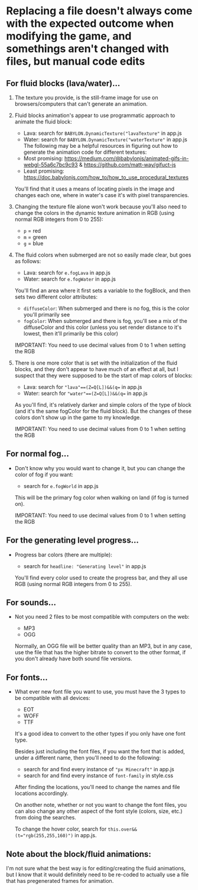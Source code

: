# Replacing a file doesn't always come with the expected outcome when modifying the game, and somethings aren't changed with files, but manual code edits



## For fluid blocks (lava/water)...

1. The texture you provide, is the still-frame image for use on browsers/computers that can't generate an animation.
2. Fluid blocks animation's appear to use programmatic approach to animate the fluid block:
    * Lava: search for `BABYLON.DynamicTexture("lavaTexture"` in app.js
    * Water: search for `BABYLON.DynamicTexture("waterTexture"` in app.js
   The following may be a helpful resources in figuring out how to generate the animation code for different textures:
    * Most promising: https://medium.com/@babylonjs/animated-gifs-in-webgl-55a6c7bc9c93 & https://github.com/matt-way/gifuct-js
    * Least promising: https://doc.babylonjs.com/how_to/how_to_use_procedural_textures
    
   You'll find that it uses a means of locating pixels in the image and changes each one, where in water's case it's with pixel transparencies.
3. Changing the texture file alone won't work because you'll also need to change the colors in the dynamic texture animation in RGB (using normal RGB integers from 0 to 255):
    * `p` = red
    * `m` = green
    * `g` = blue
4. The fluid colors when submerged are not so easily made clear, but goes as follows:
    * Lava: search for `e.fogLava` in app.js
    * Water: search for `e.fogWater` in app.js
    
   You'll find an area where it first sets a variable to the fogBlock, and then sets two different color attributes:
    * `diffuseColor`: When submerged and there is no fog, this is the color you'll primarily see
    * `fogColor`: When submerged and there is fog, you'll see a mix of the diffuseColor and this color (unless you set render distance to it's lowest, then it'll primarily be this color)
    
   IMPORTANT: You need to use decimal values from 0 to 1 when setting the RGB
5. There is one more color that is set with the initialization of the fluid blocks, and they don't appear to have much of an effect at all, but I suspect that they were supposed to be the start of map colors of blocks:
    * Lava: search for `"lava"==(Z=Q[L])&&(q=` in app.js
    * Water: search for `"water"==(Z=Q[L])&&(q=` in app.js
    
   As you'll find, it's relatively darker and simple colors of the type of block (and it's the same fogColor for the fluid block). But the changes of these colors don't show up in the game to my knowledge.
   
   IMPORTANT: You need to use decimal values from 0 to 1 when setting the RGB



## For normal fog...

* Don't know why you would want to change it, but you can change the color of fog if you want:
   * search for `e.fogWorld` in app.js
   
  This will be the primary fog color when walking on land (if fog is turned on).
  
  IMPORTANT: You need to use decimal values from 0 to 1 when setting the RGB



## For the generating level progress...

* Progress bar colors (there are multiple):
   * search for `headline: "Generating level"` in app.js
   
  You'll find every color used to create the progress bar, and they all use RGB (using normal RGB integers from 0 to 255).



## For sounds...

* Not you need 2 files to be most compatible with computers on the web:
   * MP3
   * OGG
   
  Normally, an OGG file will be better quality than an MP3, but in any case, use the file that has the higher bitrate to convert to the other format, if you don't already have both sound file versions.



## For fonts...

* What ever new font file you want to use, you must have the 3 types to be compatible with all devices:
   * EOT
   * WOFF
   * TTF
   
  It's a good idea to convert to the other types if you only have one font type.
  
  Besides just including the font files, if you want the font that is added, under a different name, then you'll need to do the following:
   * search for and find every instance of `"px Minecraft"` in app.js
   * search for and find every instance of `font-family` in style.css
   
  After finding the locations, you'll need to change the names and file locations accordingly.
  
  On another note, whether or not you want to change the font files, you can also change any other aspect of the font style (colors, size, etc.) from doing the searches.
  
  To change the hover color, search for `this.over&&(t="rgb(255,255,160)")` in app.js.



## Note about the block/fluid animations:

  I'm not sure what the best way is for editing/creating the fluid animations, but I know that it would definitely need to be re-coded to actually use a file that has pregenerated frames for animation.
